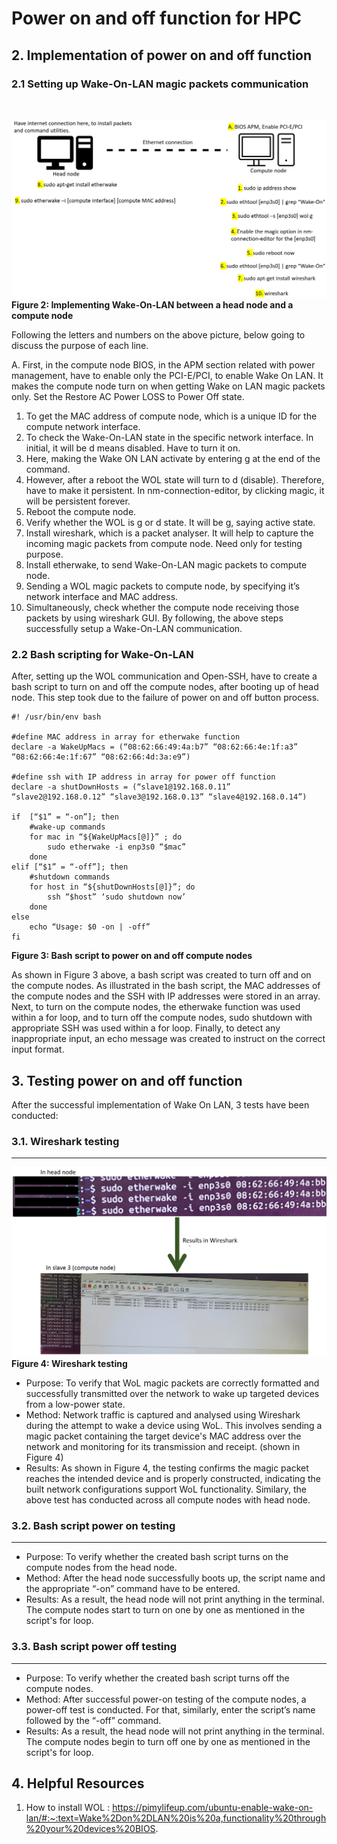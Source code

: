 # **Power on and off function for HPC**

## **2. Implementation of power on and off function**

### **2.1 Setting up Wake-On-LAN magic packets communication**

<br>

![Wake On LAN setup](WOL-setup1.png)<br>
<b>Figure 2: Implementing Wake-On-LAN between a head node and a compute node</b>
<br>

Following the letters and numbers on the above picture, below going to discuss the purpose of each line.

A. First, in the compute node BIOS, in the APM section related with power management, have to enable only the PCI-E/PCI, to enable Wake On LAN. It makes the compute node turn on when getting Wake on LAN magic packets only. Set the Restore AC Power LOSS to Power Off state.
1. To get the MAC address of compute node, which is a unique ID for the compute network interface.
2. To check the Wake-On-LAN state in the specific network interface. In initial, it will be d means disabled. Have to turn it on.
3. Here, making the Wake ON LAN activate by entering g at the end of the command.
4. However, after a reboot the WOL state will turn to d (disable). Therefore, have to make it persistent. In nm-connection-editor, by clicking magic, it will be persistent forever.
5. Reboot the compute node.
6. Verify whether the WOL is g or d state. It will be g, saying active state.
7. Install wireshark, which is a packet analyser. It will help to capture the incoming magic packets from compute node. Need only for testing purpose.
8. Install etherwake, to send Wake-On-LAN magic packets to compute node.
9. Sending a WOL magic packets to compute node, by specifying it’s network interface and MAC address.
10. Simultaneously, check whether the compute node receiving those packets by using wireshark GUI.
By following, the above steps successfully setup a Wake-On-LAN communication. 

### **2.2 Bash scripting for Wake-On-LAN**
After, setting up the WOL communication and Open-SSH, have to create a bash script to turn on and off the compute nodes, after booting up of head node. This step took due to the failure of power on and off button process. 

    #! /usr/bin/env bash

    #define MAC address in array for etherwake function
    declare -a WakeUpMacs = (“08:62:66:49:4a:b7” “08:62:66:4e:1f:a3” “08:62:66:4e:1f:67” “08:62:66:4d:3a:e9”)

    #define ssh with IP address in array for power off function
    declare -a shutDownHosts = (“slave1@192.168.0.11” “slave2@192.168.0.12” “slave3@192.168.0.13” “slave4@192.168.0.14”)

    if  [“$1” = “-on”]; then
        #wake-up commands
        for mac in “${WakeUpMacs[@]}” ; do
            sudo etherwake -i enp3s0 “$mac”
        done
    elif [“$1” = “-off”]; then
        #shutdown commands
        for host in “${shutDownHosts[@]}”; do
            ssh “$host” ‘sudo shutdown now’
        done 
    else
        echo “Usage: $0 -on | -off” 
    fi

<b>Figure 3: Bash script to power on and off compute nodes</b>
<br>

As shown in Figure 3 above, a bash script was created to turn off and on the compute nodes. As illustrated in the bash script, the MAC addresses of the compute nodes and the SSH with IP addresses were stored in an array. Next, to turn on the compute nodes, the etherwake function was used within a for loop, and to turn off the compute nodes, sudo shutdown with appropriate SSH was used within a for loop. Finally, to detect any inappropriate input, an echo message was created to instruct on the correct input format.

## **3. Testing power on and off function**

After the successful implementation of Wake On LAN, 3 tests have been conducted:

### **3.1. Wireshark testing**
---

![Wire shark testing](wiresharktest.png)<br>
<b>Figure 4: Wireshark testing</b>
<br>
<ul>
<li>Purpose: To verify that WoL magic packets are correctly formatted and successfully transmitted over the network to wake up targeted devices from a low-power state.</li>

<li>Method: Network traffic is captured and analysed using Wireshark during the attempt to wake a device using WoL. This involves sending a magic packet containing the target device's MAC address over the network and monitoring for its transmission and receipt. (shown in Figure 4)</li>

<li>Results: As shown in Figure 4, the testing confirms the magic packet reaches the intended device and is properly constructed, indicating the built network configurations support WoL functionality. Similary, the above test has conducted across all compute nodes with head node. </li>
</ul>

### **3.2. Bash script power on testing**
---
<ul>
<li>Purpose: To verify whether the created bash script turns on the compute nodes from the head node.</li>

<li>Method: After the head node successfully boots up, the script name and the appropriate “-on” command have to be entered.</li>

<li>Results: As a result, the head node will not print anything in the terminal. The compute nodes start to turn on one by one as mentioned in the script's for loop.</li>
</ul>

### **3.3. Bash script power off testing**
---
<ul>
<li>Purpose: To verify whether the created bash script turns off the compute nodes.</li>

<li>Method: After successful power-on testing of the compute nodes, a power-off test is conducted. For that, similarly, enter the script’s name followed by the “-off” command.</li>

<li>Results: As a result, the head node will not print anything in the terminal. The compute nodes begin to turn off one by one as mentioned in the script's for loop.</li>
</ul>



 ## **4. Helpful Resources**

1. How to install WOL : https://pimylifeup.com/ubuntu-enable-wake-on-lan/#:~:text=Wake%2Don%2DLAN%20is%20a,functionality%20through%20your%20devices%20BIOS.
<br><br>